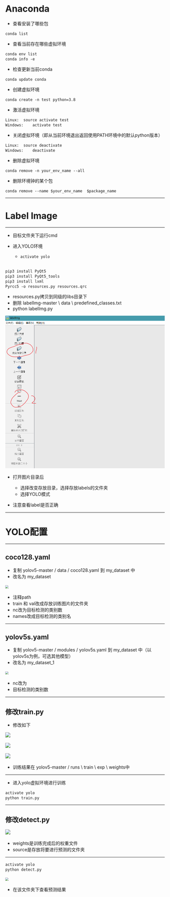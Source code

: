 # Anaconda

- 查看安装了哪些包

``` 
conda list
```

- 查看当前存在哪些虚拟环境

``` 
conda env list 
conda info -e
```

- 检查更新当前conda

``` 
conda update conda
```

- 创建虚拟环境

``` 
conda create -n test python=3.8
```

- 激活虚拟环境

``` 
Linux:	source activate test
Windows:	activate test
```

- 关闭虚拟环境（即从当前环境退出返回使用PATH环境中的默认python版本）

``` 
Linux:	source deactivate 
Windows:	deactivate
```

- 删除虚拟环境

``` 
conda remove -n your_env_name --all
```

- 删除环境钟的某个包

``` 
conda remove --name $your_env_name  $package_name 
```

----

# Label Image

-----

- 目标文件夹下运行cmd

- 进入YOLO环境

  - ``` shell
    activate yolo


``` shell
pip3 install PyQt5
pip3 install PyQt5_tools
pip3 install lxml
Pyrcc5 -o resources.py resources.qrc
```

- resources.py拷贝到同级的libs目录下
- 删除 labelImg-master \ data \ predefined_classes.txt
- python labelImg.py

<img src="readme_img\Snipaste_2022-04-01_17-47-57.png" style="zoom:60%;" />

- 打开图片目录后
  - 选择改变存放目录，选择存放labels的文件夹
  - 选择YOLO模式

- 注意查看label是否正确

------

# YOLO配置

-----

## coco128.yaml

- 复制 yolov5-master / data / coco128.yaml 到 my_dataset 中
- 改名为 my_dataset

<img src="G:\目标检测_YOLOV5\readme_img\Snipaste_2022-04-01_22-14-16.png" style="zoom:60%;" />

- 注释path
- train 和 val改成存放训练图片的文件夹
- nc改为目标检测的类别数
- names改成目标检测的类别名

----

## yolov5s.yaml

- 复制 yolov5-master / modules / yolov5s.yaml 到 my_dataset 中（以yolov5s为例，可选其他模型）
- 改名为 my_dataset_1

<img src="G:\目标检测_YOLOV5\readme_img\Snipaste_2022-04-01_22-27-28.png" style="zoom:60%;" />

- nc改为
- 目标检测的类别数

----

## 修改train.py

- 修改如下

![](G:\目标检测_YOLOV5\readme_img\Snipaste_2022-04-01_22-32-45.png)

![](G:\目标检测_YOLOV5\readme_img\Snipaste_2022-04-01_22-35-37.png)

![](G:\目标检测_YOLOV5\readme_img\Snipaste_2022-04-01_22-36-05.png)

- 训练结果在 yolov5-master / runs \ train \ exp \ weights中

-----

- 进入yolo虚拟环境进行训练

``` shell
activate yolo
python train.py
```

-----

## 修改detect.py

![](G:\目标检测_YOLOV5\readme_img\Snipaste_2022-04-01_22-43-21.png)

- weights是训练完成后的权重文件
- source是存放将要进行预测的文件夹

-----

``` shell
activate yolo
python detect.py
```

<img src="G:\目标检测_YOLOV5\readme_img\Snipaste_2022-04-01_22-45-35.png" style="zoom:60%;" />

- 在该文件夹下查看预测结果
